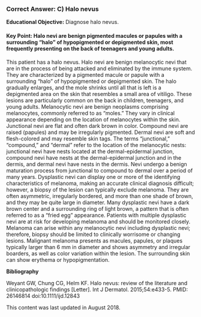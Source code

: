 
### Correct Answer: C) Halo nevus 

**Educational Objective:** Diagnose halo nevus.

#### **Key Point:** Halo nevi are benign pigmented macules or papules with a surrounding “halo” of hypopigmented or depigmented skin, most frequently presenting on the back of teenagers and young adults.

This patient has a halo nevus. Halo nevi are benign melanocytic nevi that are in the process of being attacked and eliminated by the immune system. They are characterized by a pigmented macule or papule with a surrounding “halo” of hypopigmented or depigmented skin. The halo gradually enlarges, and the mole shrinks until all that is left is a depigmented area on the skin that resembles a small area of vitiligo. These lesions are particularly common on the back in children, teenagers, and young adults.
Melanocytic nevi are benign neoplasms comprising melanocytes, commonly referred to as “moles.” They vary in clinical appearance depending on the location of melanocytes within the skin. Junctional nevi are flat and often dark brown in color. Compound nevi are raised (papules) and may be irregularly pigmented. Dermal nevi are soft and flesh-colored and may resemble skin tags. The terms “junctional,” “compound,” and “dermal” refer to the location of the melanocytic nests: junctional nevi have nests located at the dermal-epidermal junction, compound nevi have nests at the dermal-epidermal junction and in the dermis, and dermal nevi have nests in the dermis. Nevi undergo a benign maturation process from junctional to compound to dermal over a period of many years.
Dysplastic nevi can display one or more of the identifying characteristics of melanoma, making an accurate clinical diagnosis difficult; however, a biopsy of the lesion can typically exclude melanoma. They are often asymmetric, irregularly bordered, and more than one shade of brown, and they may be quite large in diameter. Many dysplastic nevi have a dark brown center and a surrounding ring of light brown, a pattern that is often referred to as a “fried egg” appearance. Patients with multiple dysplastic nevi are at risk for developing melanoma and should be monitored closely. Melanoma can arise within any melanocytic nevi including dysplastic nevi; therefore, biopsy should be limited to clinically worrisome or changing lesions.
Malignant melanoma presents as macules, papules, or plaques typically larger than 6 mm in diameter and shows asymmetry and irregular boarders, as well as color variation within the lesion. The surrounding skin can show erythema or hypopigmentation.

**Bibliography**

Weyant GW, Chung CG, Helm KF. Halo nevus: review of the literature and clinicopathologic findings [Letter]. Int J Dermatol. 2015;54:e433-5. PMID: 26146814 doi:10.1111/ijd.12843

This content was last updated in August 2018.